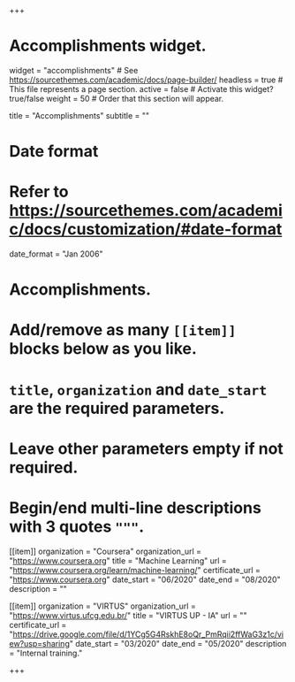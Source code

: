 +++
# Accomplishments widget.
widget = "accomplishments"  # See https://sourcethemes.com/academic/docs/page-builder/
headless = true  # This file represents a page section.
active = false  # Activate this widget? true/false
weight = 50  # Order that this section will appear.

title = "Accomplish&shy;ments"
subtitle = ""

# Date format
#   Refer to https://sourcethemes.com/academic/docs/customization/#date-format
date_format = "Jan 2006"

# Accomplishments.
#   Add/remove as many `[[item]]` blocks below as you like.
#   `title`, `organization` and `date_start` are the required parameters.
#   Leave other parameters empty if not required.
#   Begin/end multi-line descriptions with 3 quotes `"""`.

[[item]]
  organization = "Coursera"
  organization_url = "https://www.coursera.org"
  title = "Machine Learning"
  url = "https://www.coursera.org/learn/machine-learning/"
  certificate_url = "https://www.coursera.org"
  date_start = "06/2020"
  date_end = "08/2020"
  description = ""

[[item]]
  organization = "VIRTUS"
  organization_url = "https://www.virtus.ufcg.edu.br/"
  title = "VIRTUS UP - IA"
  url = ""
  certificate_url = "https://drive.google.com/file/d/1YCg5G4RskhE8oQr_PmRqii2ffWaG3z1c/view?usp=sharing"
  date_start = "03/2020"
  date_end = "05/2020"
  description = "Internal training."

+++
